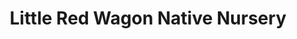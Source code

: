 ---
title: "Little Red Wagon Native Nursery"
url: /tampa/little-red-wagon-native-nursery/
shop: garden centre
---